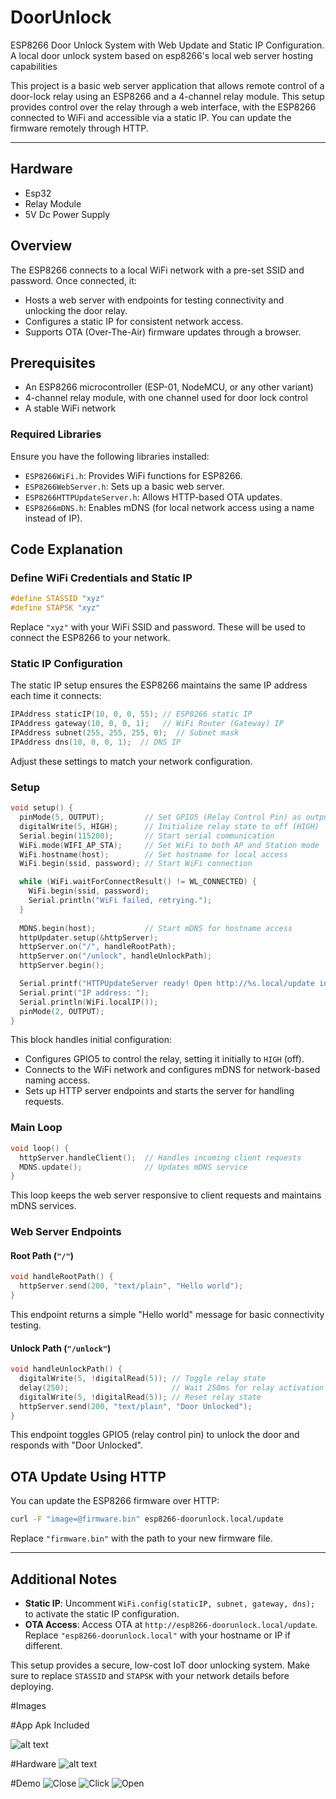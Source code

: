 # DoorUnlock
ESP8266 Door Unlock System with Web Update and Static IP Configuration. A local door unlock system based on esp8266's local web server hosting capabilities 

This project is a basic web server application that allows remote control of a door-lock relay using an ESP8266 and a 4-channel relay module. This setup provides control over the relay through a web interface, with the ESP8266 connected to WiFi and accessible via a static IP. You can update the firmware remotely through HTTP.

---

## Hardware
- Esp32
- Relay Module 
- 5V Dc Power Supply

## Overview

The ESP8266 connects to a local WiFi network with a pre-set SSID and password. Once connected, it:
- Hosts a web server with endpoints for testing connectivity and unlocking the door relay.
- Configures a static IP for consistent network access.
- Supports OTA (Over-The-Air) firmware updates through a browser.

## Prerequisites
- An ESP8266 microcontroller (ESP-01, NodeMCU, or any other variant)
- 4-channel relay module, with one channel used for door lock control
- A stable WiFi network

### Required Libraries
Ensure you have the following libraries installed:
- `ESP8266WiFi.h`: Provides WiFi functions for ESP8266.
- `ESP8266WebServer.h`: Sets up a basic web server.
- `ESP8266HTTPUpdateServer.h`: Allows HTTP-based OTA updates.
- `ESP8266mDNS.h`: Enables mDNS (for local network access using a name instead of IP).

## Code Explanation

### Define WiFi Credentials and Static IP
```cpp
#define STASSID "xyz"
#define STAPSK "xyz"
```
Replace `"xyz"` with your WiFi SSID and password. These will be used to connect the ESP8266 to your network.

### Static IP Configuration
The static IP setup ensures the ESP8266 maintains the same IP address each time it connects:
```cpp
IPAddress staticIP(10, 0, 0, 55); // ESP8266 static IP
IPAddress gateway(10, 0, 0, 1);   // WiFi Router (Gateway) IP
IPAddress subnet(255, 255, 255, 0);  // Subnet mask
IPAddress dns(10, 0, 0, 1);  // DNS IP
```
Adjust these settings to match your network configuration.

### Setup

```cpp
void setup() {
  pinMode(5, OUTPUT);         // Set GPIO5 (Relay Control Pin) as output
  digitalWrite(5, HIGH);      // Initialize relay state to off (HIGH)
  Serial.begin(115200);       // Start serial communication
  WiFi.mode(WIFI_AP_STA);     // Set WiFi to both AP and Station mode
  WiFi.hostname(host);        // Set hostname for local access
  WiFi.begin(ssid, password); // Start WiFi connection

  while (WiFi.waitForConnectResult() != WL_CONNECTED) {
    WiFi.begin(ssid, password);
    Serial.println("WiFi failed, retrying.");
  }
  
  MDNS.begin(host);           // Start mDNS for hostname access
  httpUpdater.setup(&httpServer);
  httpServer.on("/", handleRootPath);
  httpServer.on("/unlock", handleUnlockPath);
  httpServer.begin();

  Serial.printf("HTTPUpdateServer ready! Open http://%s.local/update in your browser\n", host);
  Serial.print("IP address: ");
  Serial.println(WiFi.localIP());
  pinMode(2, OUTPUT);
}
```
This block handles initial configuration:
- Configures GPIO5 to control the relay, setting it initially to `HIGH` (off).
- Connects to the WiFi network and configures mDNS for network-based naming access.
- Sets up HTTP server endpoints and starts the server for handling requests.

### Main Loop

```cpp
void loop() {
  httpServer.handleClient();  // Handles incoming client requests
  MDNS.update();              // Updates mDNS service
}
```
This loop keeps the web server responsive to client requests and maintains mDNS services.

### Web Server Endpoints

#### Root Path (`"/"`)
```cpp
void handleRootPath() {
  httpServer.send(200, "text/plain", "Hello world");
}
```
This endpoint returns a simple "Hello world" message for basic connectivity testing.

#### Unlock Path (`"/unlock"`)
```cpp
void handleUnlockPath() {
  digitalWrite(5, !digitalRead(5)); // Toggle relay state
  delay(250);                       // Wait 250ms for relay activation
  digitalWrite(5, !digitalRead(5)); // Reset relay state
  httpServer.send(200, "text/plain", "Door Unlocked");
}
```
This endpoint toggles GPIO5 (relay control pin) to unlock the door and responds with "Door Unlocked".

## OTA Update Using HTTP
You can update the ESP8266 firmware over HTTP:
```bash
curl -F "image=@firmware.bin" esp8266-doorunlock.local/update
```
Replace `"firmware.bin"` with the path to your new firmware file.

---

## Additional Notes
- **Static IP**: Uncomment `WiFi.config(staticIP, subnet, gateway, dns);` to activate the static IP configuration.
- **OTA Access**: Access OTA at `http://esp8266-doorunlock.local/update`. Replace `"esp8266-doorunlock.local"` with your hostname or IP if different.

This setup provides a secure, low-cost IoT door unlocking system. Make sure to replace `STASSID` and `STAPSK` with your network details before deploying.

#Images

#App
Apk Included

![alt text](https://raw.githubusercontent.com/AryanRai/DoorUnlock/main/AppScreenshot.png)


#Hardware
![alt text](https://raw.githubusercontent.com/AryanRai/DoorUnlock/main/AppScreenshot.png)

#Demo
![Close](https://raw.githubusercontent.com/AryanRai/DoorUnlock/main/AppScreenshot.png)
![Click](https://raw.githubusercontent.com/AryanRai/DoorUnlock/main/AppScreenshot.png)
![Open](https://raw.githubusercontent.com/AryanRai/DoorUnlock/main/AppScreenshot.png)